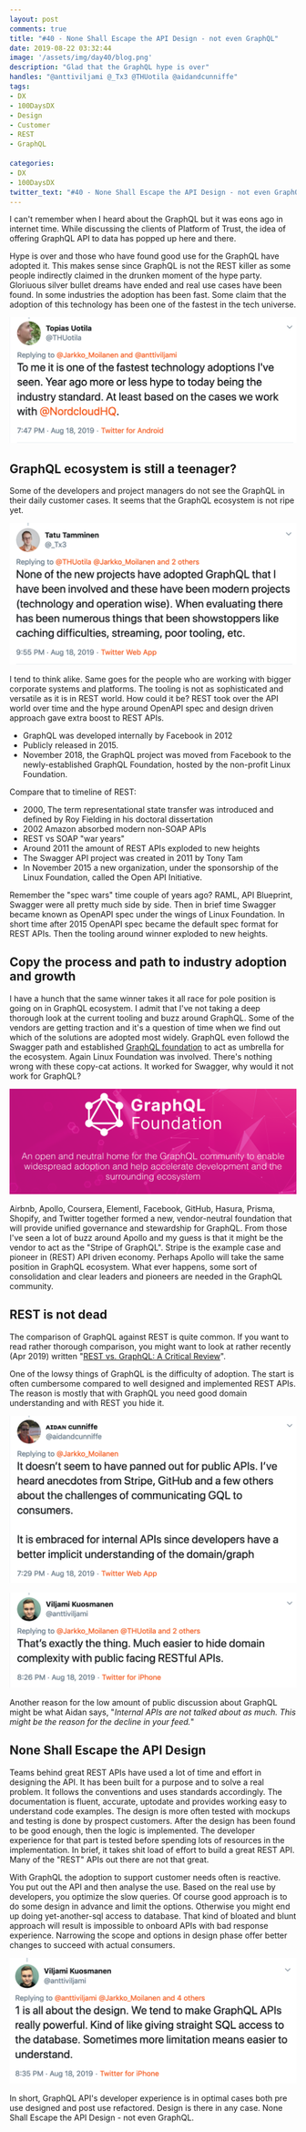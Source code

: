 ```yaml
---
layout: post
comments: true
title: "#40 - None Shall Escape the API Design - not even GraphQL"
date: 2019-08-22 03:32:44
image: '/assets/img/day40/blog.png'
description: "Glad that the GraphQL hype is over"
handles: "@anttiviljami @_Tx3 @THUotila @aidandcunniffe" 
tags:
- DX 
- 100DaysDX
- Design 
- Customer
- REST
- GraphQL

categories:
- DX
- 100DaysDX
twitter_text: "#40 - None Shall Escape the API Design - not even GraphQL"
---
```


I can't remember when I heard about the GraphQL but it was eons ago in internet time. While discussing the clients of Platform of Trust, the idea of offering GraphQL API to data has popped up here and there. 

Hype is over and those who have found good use for the GraphQL have adopted it. This makes sense since GraphQL is not the REST killer as some people indirectly claimed in the drunken moment of the hype party. Gloriuous silver bullet dreams have ended and real use cases have been found. In some industries the adoption has been fast. Some claim that the adoption of this technology has been one of the fastest in the tech universe. 

<a href="https://twitter.com/THUotila/status/1163130254308909057"><img itemprop="image" src="/assets/img/day40/topias.png" alt="{{site.name}}"></a>

## GraphQL ecosystem is still a teenager?

Some of the developers and project managers do not see the GraphQL in their daily customer cases. It seems that the GraphQL ecosystem is not ripe yet. 

<a href="https://twitter.com/_Tx3/status/1163162499056832512"><img itemprop="image" src="/assets/img/day40/tatu-none.png" alt="{{site.name}}"></a>

I tend to think alike. Same goes for the people who are working with bigger corporate systems and platforms. The tooling is not as sophisticated and versatile as it is in REST world. How could it be? REST took over the API world over time and the hype around OpenAPI spec and design driven approach gave extra boost to REST APIs. 

* GraphQL was developed internally by Facebook in 2012
* Publicly released in 2015.
* November 2018, the GraphQL project was moved from Facebook to the newly-established GraphQL Foundation, hosted by the non-profit Linux Foundation.

Compare that to timeline of REST:
* 2000, The term representational state transfer was introduced and defined by Roy Fielding in his doctoral dissertation
* 2002 Amazon absorbed modern non-SOAP APIs
* REST vs SOAP "war years"
* Around 2011 the amount of REST APIs exploded to new heights
* The Swagger API project was created in 2011 by Tony Tam
* In November 2015 a new organization, under the sponsorship of the Linux Foundation, called the Open API Initiative.

Remember the "spec wars" time couple of years ago? RAML, API Blueprint, Swagger were all pretty much side by side. Then in brief time Swagger became known as OpenAPI spec under the wings of Linux Foundation. In short time after 2015 OpenAPI spec became the default spec format for REST APIs. Then the tooling around winner exploded to new heights.

## Copy the process and path to industry adoption and growth

I have a hunch that the same winner takes it all race for pole position is going on in GraphQL ecosystem. I admit that I've not taking a deep thorough look at the current tooling and buzz around GraphQL. Some of the vendors are getting traction and it's a question of time when we find out which of the solutions are adopted most widely. GraphQL even followd the Swagger path and established [GraphQL foundation](https://graphql.dev/) to act as umbrella for the ecosystem. Again Linux Foundation was involved. There's nothing wrong with these copy-cat actions. It worked for Swagger, why would it not work for GraphQL?  

<a href="https://graphql.dev/"><img itemprop="image" src="/assets/img/day40/graphql-foundation.png" alt="{{site.name}}"></a>

Airbnb, Apollo, Coursera, Elementl, Facebook, GitHub, Hasura, Prisma, Shopify, and Twitter together formed a new, vendor-neutral foundation that will provide unified governance and stewardship for GraphQL. From those I've seen a lot of buzz around Apollo and my guess is that it might be the vendor to act as the "Stripe of GraphQL". Stripe is the example case and pioneer in (REST) API driven economy. Perhaps Apollo will take the same position in GraphQL ecosystem. What ever happens, some sort of consolidation and clear leaders and pioneers are needed in the GraphQL community.   

## REST is not dead

The comparison of GraphQL against REST is quite common. If you want to read rather thorough comparison, you might want to look at rather recently (Apr 2019) written "[REST vs. GraphQL: A Critical Review](https://goodapi.co/blog/rest-vs-graphql)". 

One of the lowsy things of GraphQL is the difficulty of adoption. The start is often cumbersome compared to well designed and implemented REST APIs. The reason is mostly that with GraphQL you need good domain understanding and with REST you hide it. 

<a href="https://twitter.com/aidandcunniffe/status/1163125683557527552"><img itemprop="image" src="/assets/img/day40/aidan.png" alt="{{site.name}}"></a>

<a href="https://twitter.com/anttiviljami/status/1163140035333562372"><img itemprop="image" src="/assets/img/day40/viljami.png" alt="{{site.name}}"></a>

Another reason for the low amount of public discussion about GraphQL might be what Aidan says, "_Internal APIs are not talked about as much. This might be the reason for the decline in your feed._" 

## None Shall Escape the API Design

Teams behind great REST APIs have used a lot of time and effort in designing the API. It has been built for a purpose and to solve a real problem. It follows the conventions and uses standards accordingly. The documentation is fluent, accurate, uptodate and provides working easy to understand code examples. The design is more often tested with mockups and testing is done by prospect customers. After the design has been found to be good enough, then the logic is implemented. The developer experience for that part is tested before spending lots of resources in the implementation. In brief, it takes shit load of effort to build a great REST API. Many of the "REST" APIs out there are not that great. 

With GraphQL the adoption to support customer needs often is reactive. You put out the API and then analyse the use. Based on the real use by developers, you optimize the slow queries. Of course good approach is to do some design in advance and limit the options. Otherwise you might end up doing yet-another-sql access to database. That kind of bloated and blunt approach will result is impossible to onboard APIs with bad response experience. Narrowing the scope and options in design phase offer better changes to succeed with actual consumers. 

<a href="https://twitter.com/anttiviljami/status/1163142426271334401"><img itemprop="image" src="/assets/img/day40/viljami-sql.png" alt="{{site.name}}"></a>

In short, GraphQL API's developer experience is in optimal cases both pre use designed and post use refactored. Design is there in any case. None Shall Escape the API Design - not even GraphQL.  